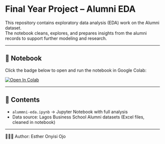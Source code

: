 # Final Year Project – Alumni EDA

This repository contains exploratory data analysis (EDA) work on the Alumni dataset.  
The notebook cleans, explores, and prepares insights from the alumni records to support further modeling and research.  

---

## 📘 Notebook
Click the badge below to open and run the notebook in Google Colab:

[![Open In Colab](https://colab.research.google.com/assets/colab-badge.svg)](
https://colab.research.google.com/github/estheronyisiojo-collab/Final-Year-Project/blob/main/alummni-eda.ipynb
)

---

## 📂 Contents
- `alummni-eda.ipynb` → Jupyter Notebook with full analysis  
- Data source: Lagos Business School Alumni datasets (Excel files, cleaned in notebook)  


---

👩🏽‍💻 Author: Esther Onyisi Ojo  
